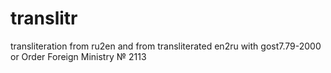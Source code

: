 # translitr
transliteration from ru2en and from transliterated en2ru with gost7.79-2000 or Order Foreign Ministry № 2113
